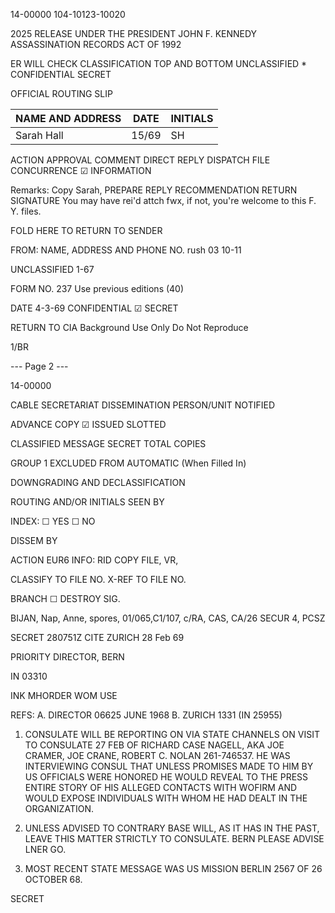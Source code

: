 14-00000
104-10123-10020

2025 RELEASE UNDER THE PRESIDENT JOHN F. KENNEDY ASSASSINATION RECORDS ACT OF 1992

ER WILL CHECK CLASSIFICATION TOP AND BOTTOM
UNCLASSIFIED * CONFIDENTIAL SECRET

OFFICIAL ROUTING SLIP

| NAME AND ADDRESS | DATE | INITIALS |
|---|---|---|
| Sarah Hall | 15/69 | SH |

ACTION
APPROVAL
COMMENT
DIRECT REPLY
DISPATCH
FILE
CONCURRENCE ☑ INFORMATION

Remarks:
Copy
Sarah,
PREPARE REPLY
RECOMMENDATION
RETURN
SIGNATURE
You may have rei'd attch fwx, if not, you're welcome to this F. Y. files.

FOLD HERE TO RETURN TO SENDER

FROM: NAME, ADDRESS AND PHONE NO.
rush 03 10-11

UNCLASSIFIED
1-67

FORM NO. 237
Use previous editions (40)

DATE
4-3-69
CONFIDENTIAL ☑ SECRET

RETURN TO CIA
Background Use Only
Do Not Reproduce

1/BR

--- Page 2 ---

14-00000

CABLE SECRETARIAT DISSEMINATION
PERSON/UNIT NOTIFIED

ADVANCE COPY ☑ ISSUED SLOTTED

CLASSIFIED MESSAGE
SECRET
TOTAL COPIES

GROUP 1
EXCLUDED FROM AUTOMATIC
(When Filled In)

DOWNGRADING AND DECLASSIFICATION

ROUTING AND/OR INITIALS SEEN BY

INDEX: ☐ YES ☐ NO

DISSEM BY

ACTION
EUR6
INFO:
RID COPY
FILE, VR,

CLASSIFY TO FILE NO.
X-REF TO FILE NO.

BRANCH ☐ DESTROY SIG.

BIJAN, Nap, Anne, spores, 01/065,C1/107, c/RA, CAS, CA/26
SECUR 4, PCSZ

SECRET 280751Z CITE ZURICH
28 Feb 69

PRIORITY DIRECTOR, BERN

IN 03310

INK MHORDER WOM USE

REFS:
A. DIRECTOR 06625 JUNE 1968
B. ZURICH 1331 (IN 25955)

1. CONSULATE WILL BE REPORTING ON VIA STATE CHANNELS ON VISIT
TO CONSULATE 27 FEB OF RICHARD CASE NAGELL, AKA JOE CRAMER, JOE CRANE,
ROBERT C. NOLAN 261-746537. HE WAS INTERVIEWING CONSUL THAT
UNLESS PROMISES MADE TO HIM BY US OFFICIALS WERE HONORED HE WOULD
REVEAL TO THE PRESS ENTIRE STORY OF HIS ALLEGED CONTACTS WITH WOFIRM
AND WOULD EXPOSE INDIVIDUALS WITH WHOM HE HAD DEALT IN THE
ORGANIZATION.

2. UNLESS ADVISED TO CONTRARY BASE WILL, AS IT HAS IN THE PAST,
LEAVE THIS MATTER STRICTLY TO CONSULATE. BERN PLEASE ADVISE LNER GO.

3. MOST RECENT STATE MESSAGE WAS US MISSION BERLIN 2567 OF 26 OCTOBER 68.

SECRET

